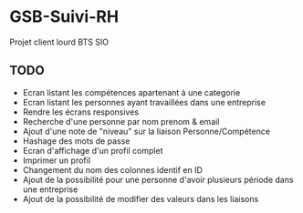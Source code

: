 # GSB-Suivi-RH
Projet client lourd BTS SIO

## TODO
* Ecran listant les compétences apartenant à une categorie
* Ecran listant les personnes ayant travaillées dans une entreprise
* Rendre les écrans responsives
* Recherche d'une personne par nom prenom & email
* Ajout d'une note de "niveau" sur la liaison Personne/Compétence
* Hashage des mots de passe
* Ecran d'affichage d'un profil complet
* Imprimer un profil
* Changement du nom des colonnes identif en ID
* Ajout de la possibilité pour une personne d'avoir plusieurs période dans une entreprise
* Ajout de la possibilité de modifier des valeurs dans les liaisons
